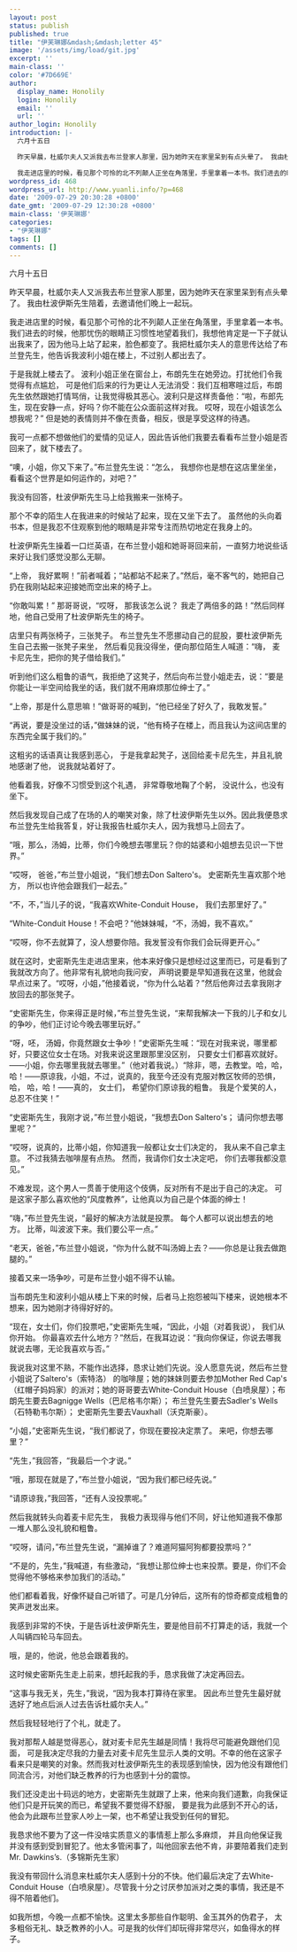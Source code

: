 ```yaml
---
layout: post
status: publish
published: true
title: "伊芙琳娜&mdash;&mdash;letter 45"
image: '/assets/img/load/git.jpg'
excerpt: ''
main-class: ''
color: '#7D669E'
author:
  display_name: Honolily
  login: Honolily
  email: ''
  url: ''
author_login: Honolily
introduction: |-
  六月十五日

  昨天早晨，杜威尔夫人又派我去布兰登家人那里，因为她昨天在家里呆到有点头晕了。 我由杜波伊斯先生陪着，去邀请他们晚上一起玩。

  我走进店里的时候，看见那个可怜的北不列颠人正坐在角落里，手里拿着一本书。我们进去的时候，他那忧伤的眼睛正习惯性地望着我们，我想他肯定是一下子就认出我来了，因为他马上站了起来，脸色都变了。我把杜威尔夫人的意思传达给了布兰登先生，他告诉我波利小姐在楼上，不过别人都出去了。
wordpress_id: 468
wordpress_url: http://www.yuanli.info/?p=468
date: '2009-07-29 20:30:28 +0800'
date_gmt: '2009-07-29 12:30:28 +0800'
main-class: '伊芙琳娜'
categories:
- "伊芙琳娜"
tags: []
comments: []
---
```

六月十五日

昨天早晨，杜威尔夫人又派我去布兰登家人那里，因为她昨天在家里呆到有点头晕了。 我由杜波伊斯先生陪着，去邀请他们晚上一起玩。

我走进店里的时候，看见那个可怜的北不列颠人正坐在角落里，手里拿着一本书。我们进去的时候，他那忧伤的眼睛正习惯性地望着我们，我想他肯定是一下子就认出我来了，因为他马上站了起来，脸色都变了。我把杜威尔夫人的意思传达给了布兰登先生，他告诉我波利小姐在楼上，不过别人都出去了。

于是我就上楼去了。 波利小姐正坐在窗台上，布朗先生在她旁边。打扰他们令我觉得有点尴尬， 可是他们后来的行为更让人无法消受：我们互相寒暄过后，布朗先生依然跟她打情骂俏，让我觉得极其恶心。波利只是这样责备他：&ldquo;啦，布郎先生，现在安静一点，好吗？你不能在公众面前这样对我。 哎呀，现在小姐该怎么想我呢？&rdquo; 但是她的表情则并不像在责备，相反，很是享受这样的待遇。

我可一点都不想做他们的爱情的见证人，因此告诉他们我要去看看布兰登小姐是否回来了，就下楼去了。

&ldquo;噢，小姐，你又下来了。&rdquo;布兰登先生说：&ldquo;怎么， 我想你也是想在这店里坐坐，看看这个世界是如何运作的，对吧？&rdquo;

我没有回答，杜波伊斯先生马上给我搬来一张椅子。

那个不幸的陌生人在我进来的时候站了起来，现在又坐下去了。 虽然他的头向着书本，但是我忍不住观察到他的眼睛是非常专注而热切地定在我身上的。

杜波伊斯先生操着一口烂英语，在布兰登小姐和她哥哥回来前，一直努力地说些话来好让我们感觉没那么无聊。

&ldquo;上帝， 我好累啊！&rdquo;前者喊着；&ldquo;站都站不起来了。&rdquo;然后，毫不客气的，她把自己扔在我刚站起来迎接她而空出来的椅子上。

&ldquo;你敢叫累！&rdquo; 那哥哥说，&ldquo;哎呀， 那我该怎么说？ 我走了两倍多的路！&rdquo;然后同样地，他自己受用了杜波伊斯先生的椅子。

店里只有两张椅子，三张凳子。 布兰登先生不愿挪动自己的屁股，要杜波伊斯先生自己去搬一张凳子来坐， 然后看见我没得坐，便向那位陌生人喊道：&ldquo;嗨， 麦卡尼先生，把你的凳子借给我们。&rdquo;

听到他们这么粗鲁的语气，我拒绝了这凳子，然后向布兰登小姐走去，说：&ldquo;要是你能让一半空间给我坐的话，我们就不用麻烦那位绅士了。&rdquo;

&ldquo;上帝，那是什么意思嘛！&rdquo;做哥哥的喊到，&ldquo;他已经坐了好久了，我敢发誓。&rdquo;

&ldquo;再说，要是没坐过的话，&rdquo;做妹妹的说，&ldquo;他有椅子在楼上，而且我认为这间店里的东西完全属于我们的。&rdquo;

这粗劣的话语真让我感到恶心， 于是我拿起凳子，送回给麦卡尼先生，并且礼貌地感谢了他， 说我就站着好了。

他看着我，好像不习惯受到这个礼遇， 非常尊敬地鞠了个躬， 没说什么，也没有坐下。

然后我发现自己成了在场的人的嘲笑对象，除了杜波伊斯先生以外。因此我便恳求布兰登先生给我答复，好让我报告杜威尔夫人，因为我想马上回去了。

&ldquo;哦，那么，汤姆，比蒂，你们今晚想去哪里玩？你的姑婆和小姐想去见识一下世界。&rdquo;

&ldquo;哎呀， 爸爸，&rdquo;布兰登小姐说，&ldquo;我们想去Don Saltero's。 史密斯先生喜欢那个地方， 所以也许他会跟我们一起去。&rdquo;

&ldquo;不，不，&rdquo;当儿子的说，&ldquo;我喜欢White-Conduit House， 我们去那里好了。&rdquo;

&ldquo;White-Conduit House！不会吧？&rdquo;他妹妹喊，&ldquo;不，汤姆，我不喜欢。&rdquo;

&ldquo;哎呀，你不去就算了，没人想要你陪。我发誓没有你我们会玩得更开心。&rdquo;

就在这时，史密斯先生走进店里来，他本来好像只是想经过这里而已，可是看到了我就改方向了。他非常有礼貌地向我问安， 声明说要是早知道我在这里，他就会早点过来了。&ldquo;哎呀，小姐，&rdquo;他接着说，&ldquo;你为什么站着？&rdquo;然后他奔过去拿我刚才放回去的那张凳子。

&ldquo;史密斯先生，你来得正是时候，&rdquo;布兰登先生说，&ldquo;来帮我解决一下我的儿子和女儿的争吵，他们正讨论今晚去哪里玩好。&rdquo;

&ldquo;呀，呸， 汤姆，你竟然跟女士争吵！&rdquo;史密斯先生喊：&ldquo;现在对我来说，哪里都好，只要这位女士在场。对我来说这里跟那里没区别， 只要女士们都喜欢就好。&mdash;&mdash;小姐，你去哪里我就去哪里。&rdquo;（他对着我说。）&ldquo;除非，嗯，去教堂。哈，哈，哈！&mdash;&mdash;原谅我，小姐，不过，说真的，我至今还没有克服对教区牧师的恐惧，哈， 哈，哈！&mdash;&mdash;真的， 女士们， 希望你们原谅我的粗鲁。 我是个爱笑的人，总忍不住笑！&rdquo;

&ldquo;史密斯先生，我刚才说，&rdquo;布兰登小姐说，&ldquo;我想去Don Saltero's； 请问你想去哪里呢？&rdquo;

&ldquo;哎呀，说真的，比蒂小姐，你知道我一般都让女士们决定的， 我从来不自己拿主意。 不过我猜去咖啡屋有点热。 然而，我请你们女士决定吧， 你们去哪我都没意见。&rdquo;

不难发现，这个男人一贯善于使用这个伎俩，反对所有不是出于自己的决定。 可是这家子那么喜欢他的&ldquo;风度教养&rdquo;，让他真以为自己是个体面的绅士！

&ldquo;嗨，&rdquo;布兰登先生说，&ldquo;最好的解决方法就是投票。 每个人都可以说出想去的地方。 比蒂，叫波波下来。我们要公平一点。&rdquo;

&ldquo;老天，爸爸，&rdquo;布兰登小姐说，&ldquo;你为什么就不叫汤姆上去？&mdash;&mdash;你总是让我去做跑腿的。&rdquo;

接着又来一场争吵，可是布兰登小姐不得不认输。

当布朗先生和波利小姐从楼上下来的时候，后者马上抱怨被叫下楼来，说她根本不想来，因为她刚才待得好好的。

&ldquo;现在，女士们，你们投票吧，&rdquo;史密斯先生喊，&ldquo;因此，小姐（对着我说）， 我们从你开始。 你最喜欢去什么地方？&rdquo;然后，在我耳边说：&ldquo;我向你保证，你说去哪我就说去哪，无论我喜欢与否。&rdquo;

我说我对这里不熟，不能作出选择，恳求让她们先说。没人愿意先说，然后布兰登小姐说了Saltero's（索特洛） 的咖啡屋；她的妹妹则要去参加Mother Red Cap's（红帽子妈妈家）的派对；她的哥哥要去White-Conduit House（白喷泉屋）；布朗先生要去Bagnigge Wells（巴尼格韦尔斯）； 布兰登先生要去Sadler's Wells（石特勒韦尔斯）； 史密斯先生要去Vauxhall（沃克斯豪）。

&ldquo;小姐，&rdquo;史密斯先生说，&ldquo;我们都说了，你现在要投决定票了。 来吧，你想去哪里？&rdquo;

&ldquo;先生，&rdquo;我回答，&ldquo;我最后一个才说。&rdquo;

&ldquo;哦，那现在就是了，&rdquo;布兰登小姐说，&ldquo;因为我们都已经先说。&rdquo;

&ldquo;请原谅我，&rdquo;我回答，&ldquo;还有人没投票呢。&rdquo;

然后我就转头向着麦卡尼先生， 我极力表现得与他们不同，好让他知道我不像那一堆人那么没礼貌和粗鲁。

&ldquo;哎呀，请问，&rdquo;布兰登先生说，&ldquo;漏掉谁了？难道阿猫阿狗都要投票吗？&rdquo;

&ldquo;不是的，先生，&rdquo;我喊道，有些激动，&ldquo;我想让那位绅士也来投票。要是，你们不会觉得他不够格来参加我们的活动。&rdquo;

他们都看着我，好像怀疑自己听错了。可是几分钟后，这所有的惊奇都变成粗鲁的笑声迸发出来。

我感到非常的不快，于是告诉杜波伊斯先生，要是他目前不打算走的话，我就一个人叫辆四轮马车回去。

哦，是的，他说，他总会跟着我的。

这时候史密斯先生走上前来，想托起我的手，恳求我做了决定再回去。

&ldquo;这事与我无关，先生，&rdquo;我说，&ldquo;因为我本打算待在家里。 因此布兰登先生最好就选好了地点后派人过去告诉杜威尔夫人。&rdquo;

然后我轻轻地行了个礼，就走了。

我对那帮人越是觉得恶心，就对麦卡尼先生越是同情！我将尽可能避免跟他们见面， 可是我决定尽我的力量去对麦卡尼先生显示人类的文明。不幸的他在这家子看来只是嘲笑的对象。然而我对杜波伊斯先生的表现感到愉快，因为他没有跟他们同流合污，对他们缺乏教养的行为也感到十分的震惊。

我们还没走出十码远的地方，史密斯先生就跟了上来，他来向我们道歉，向我保证他们只是开玩笑的而已，希望我不要觉得不舒服， 要是我为此感到不开心的话，他会为此跟布兰登家人吵上一架，也不希望让我受到任何的冒犯。

我恳求他不要为了这一件没啥实质意义的事情惹上那么多麻烦， 并且向他保证我并没有感到受到冒犯了。他太多管闲事了，叫他回家去他不肯，非要陪着我们走到Mr. Dawkins&rsquo;s.（多锦斯先生家）

我没有带回什么消息来杜威尔夫人感到十分的不快。他们最后决定了去White-Conduit House（白喷泉屋）。尽管我十分之讨厌参加派对之类的事情，我还是不得不陪着他们。

如我所想，今晚一点都不愉快。这里太多那些自作聪明、金玉其外的伪君子， 太多粗俗无礼、缺乏教养的小人。可是我的伙伴们却玩得非常尽兴，如鱼得水的样子。

